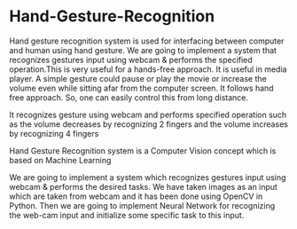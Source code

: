 # Hand-Gesture-Recognition

Hand gesture recognition system is used for interfacing between computer and human using hand gesture. We are going to implement a system that recognizes gestures input using webcam & performs the specified operation.This is very useful for a hands-free approach. It is useful in media player. A simple gesture could pause or play the movie or increase the volume even while sitting afar from the computer screen. It follows hand free approach. So, one can easily control this from long distance.

It recognizes gesture using webcam and performs specified operation such as the volume decreases by recognizing 2 fingers and the volume increases by recognizing 4 fingers

Hand Gesture Recognition system is a Computer Vision concept which is based on Machine Learning

We are going to implement a system which recognizes gestures input using webcam & performs the desired tasks. We have taken images as an input which are taken from webcam and it has been done using OpenCV in Python. Then we are going to implement Neural Network for recognizing the web-cam input and initialize some specific task to this input.



